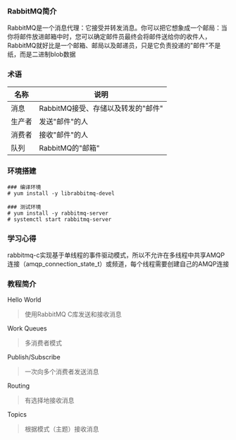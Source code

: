 ### RabbitMQ简介

RabbitMQ是一个消息代理：它接受并转发消息。你可以把它想象成一个邮局：当你将邮件放进邮箱中时，您可以确定邮件员最终会将邮件送给你的收件人，RabbitMQ就好比是一个邮箱、邮局以及邮递员，只是它负责投递的"邮件"不是纸，而是二进制blob数据

### 术语

| 名称 | 说明 |
| --- | --- |
| 消息 | RabbitMQ接受、存储以及转发的"邮件" |
| 生产者 | 发送"邮件"的人 |
| 消费者 | 接收"邮件"的人 |
| 队列 | RabbitMQ的"邮箱" |

### 环境搭建

```
### 编译环境
# yum install -y librabbitmq-devel

### 测试环境
# yum install -y rabbitmq-server
# systemctl start rabbitmq-server
```

### 学习心得

rabbitmq-c实现基于单线程的事件驱动模式，所以不允许在多线程中共享AMQP连接（amqp_connection_state_t）或频道，每个线程需要创建自己的AMQP连接

### 教程简介

Hello World

> 使用RabbitMQ C库发送和接收消息

Work Queues

> 多消费者模式

Publish/Subscribe

> 一次向多个消费者发送消息

Routing

> 有选择地接收消息

Topics

> 根据模式（主题）接收消息
